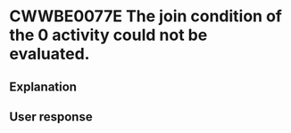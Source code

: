 # CWWBE0077E The join condition of the 0 activity could not be evaluated.

## Explanation

## User response